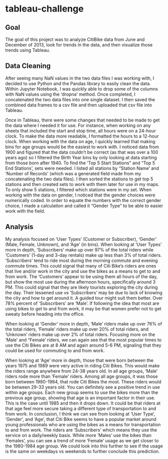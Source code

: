 # tableau-challenge

## Goal
The goal of this project was to analyze CitiBike data from June and December of 2013, look for trends in the data, and then visualize those trends using Tableau.

## Data Cleaning
After seeing many NaN values in the two data files I was working with, I decided to use Python and the Pandas library to easily clean the data.  Within Jupyter Notebook, I was quickly able to drop some of the columns with NaN values using the ‘dropna’ method.  Once completed, I concatenated the two data files into one single dataset.  I then saved the combined data frames to a csv file and then uploaded that csv file into Tableau.

Once in Tableau, there were some changes that needed to be made to get the data where I needed it for use.  For instance, when working on any sheets that included the start and stop time, all hours were on a 24-hour clock.  To make the data more readable, I formatted the hours to a 12-hour clock.  When working with the data on age, I quickly learned that making bins for age groups would be the easiest to work with.  I noticed data from 1900 and figured that the data couldn’t be correct (as that was over a 100 years ago) so I filtered the Birth Year bins by only looking at data starting from those born after 1940.  To find the ‘Top 5 Start Stations” and “Top 5 End Stations’, sets were needed.  I listed all stations by “Station Name’ and ‘Number of Records’ (which was a generated field made from my concatenating the two data files).  I then sorted the stations to get top 5 stations and then created sets to work with them later for use in my maps.  To only show 5 stations, I filtered which stations were in my set.  When working with the data on gender, I noticed that the gender choices were numerically coded.  In order to equate the numbers with the correct gender choice, I made a calculation and called it “Gender Type” to be able to easier work with the field.

## Analysis
My analysis focused on ‘User Types’ (Customer or Subscriber), ‘Gender’ (Male, Female, Unknown), and ‘Age’ (in bins). When looking at ‘User Types’ more in depth, ‘Subscribers’ make up over 97% of the total riders while ‘Customers’ (1-day and 3-day rentals) make up less than 3% of total riders.  ‘Subscribers’ tend to ride most during the morning commute and evening commute times.  This could signal that many of Citi Bike’s riders are ones that live and/or work in the city and use the bikes as a means to get to and from work.  The ‘Customers’ appear to be using them all hours of the day, but show the most use during the afternoon hours, specifically around 3 PM.  This could signal that they are likely tourists exploring the city during the day.  Their lessened use vs ‘Subscribers’ may be due to lack of knowing the city and how to get around it.  A guided tour might suit them better.  Over 78% percent of ‘Subscribers’ are ‘Male’.  If following the idea that most are using bikes to get to and from work, it may be that women prefer not to get sweaty before heading into the office. 
 
When looking at ‘Gender’ more in depth, ‘Male’ riders make up over 76% of the total riders, ‘Female’ riders make up over 20% of total riders, and ‘Unknown’ riders make up over 2% of total riders.  Focusing more on the ‘Male’ and “Female’ riders, we can again see that the most popular times to use the Citi Bikes are at 8 AM and again around 5-6 PM, signaling that they could be used for commuting to and from work. 
 
When looking at ‘Age’ more in depth, those that were born between the years 1975 and 1989 were very active in riding Citi Bikes.  This would make the riders range anywhere from 24-38 years old.  In all age groups, ‘Male’ riders rode more than ‘Female’ riders.  Among all age groups, it was those born between 1980-1984, that rode Citi Bikes the most.  These riders would be between 29-33 years old.  You can definitely see a positive trend in use within age groups.  Each new group seems to use the bikes more than the previous age group, showing that age is an important factor in their use.  This is the case until 1985 and then it drops down.  It could be that riders at that age feel more secure taking a different type of transportation to and from work.
In conclusion, I think we can see from looking at ‘User Type’, ‘Gender’, and ‘Age’, that Citi Bike seems to have a popular market around young professionals who are using the bikes as a means for transportation to and from work.  The riders are ‘Subscribers’ which means they use the service on a daily/weekly basis.  While more ‘Males’ use the bikes than ‘Females’, you can see a trend of more ‘Female’ usage as we get closer to the 1980-1984 age group.  We could look into this further to see if the usage is the same on weekdays vs weekends to further conclude this prediction.
